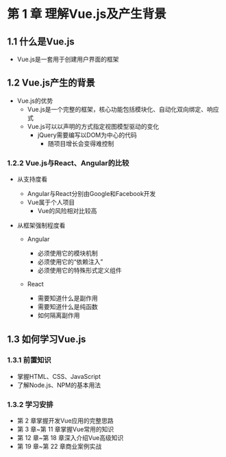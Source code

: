 # 第 1 章 理解Vue.js及产生背景

## 1.1 什么是Vue.js

- Vue.js是一套用于创建用户界面的框架

## 1.2 Vue.js产生的背景

- Vue.js的优势
  - Vue.js是一个完整的框架，核心功能包括模块化、自动化双向绑定、响应式
  - Vue.js可以以声明的方式指定视图模型驱动的变化
    - jQuery需要编写以DOM为中心的代码
      - 随项目增长会变得难控制

### 1.2.2 Vue.js与React、Angular的比较

- 从支持度看

  - Angular与React分别由Google和Facebook开发
  - Vue属于个人项目
    - Vue的风险相对比较高

- 从框架强制程度看

  - Angular
    - 必须使用它的模块机制
    - 必须使用它的“依赖注入”
    - 必须使用它的特殊形式定义组件

  - React
    - 需要知道什么是副作用
    - 需要知道什么是纯函数
    - 如何隔离副作用

## 1.3 如何学习Vue.js

### 1.3.1 前置知识

- 掌握HTML、CSS、JavaScript
- 了解Node.js、NPM的基本用法

### 1.3.2 学习安排

- 第 2 章掌握开发Vue应用的完整思路
- 第 3 章~第 11 章掌握Vue常用的知识
- 第 12 章~第 18 章深入介绍Vue高级知识
- 第 19 章~第 22 章商业案例实战